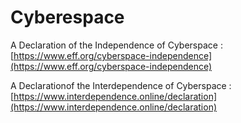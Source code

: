 # Cyberespace

A Declaration of the Independence of Cyberspace : [https://www.eff.org/cyberspace-independence](https://www.eff.org/cyberspace-independence)

A Declarationof the Interdependence of Cyberspace : [https://www.interdependence.online/declaration](https://www.interdependence.online/declaration)
